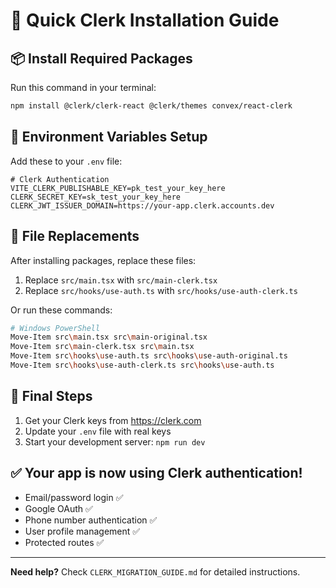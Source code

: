 # 🚀 Quick Clerk Installation Guide

## 📦 Install Required Packages

Run this command in your terminal:

```bash
npm install @clerk/clerk-react @clerk/themes convex/react-clerk
```

## 🔑 Environment Variables Setup

Add these to your `.env` file:

```env
# Clerk Authentication
VITE_CLERK_PUBLISHABLE_KEY=pk_test_your_key_here
CLERK_SECRET_KEY=sk_test_your_key_here
CLERK_JWT_ISSUER_DOMAIN=https://your-app.clerk.accounts.dev
```

## 🔄 File Replacements

After installing packages, replace these files:

1. Replace `src/main.tsx` with `src/main-clerk.tsx`
2. Replace `src/hooks/use-auth.ts` with `src/hooks/use-auth-clerk.ts`

Or run these commands:

```bash
# Windows PowerShell
Move-Item src\main.tsx src\main-original.tsx
Move-Item src\main-clerk.tsx src\main.tsx
Move-Item src\hooks\use-auth.ts src\hooks\use-auth-original.ts
Move-Item src\hooks\use-auth-clerk.ts src\hooks\use-auth.ts
```

## 🎯 Final Steps

1. Get your Clerk keys from https://clerk.com
2. Update your `.env` file with real keys
3. Start your development server: `npm run dev`

## ✅ Your app is now using Clerk authentication!

- Email/password login ✅
- Google OAuth ✅  
- Phone number authentication ✅
- User profile management ✅
- Protected routes ✅

---

**Need help?** Check `CLERK_MIGRATION_GUIDE.md` for detailed instructions.